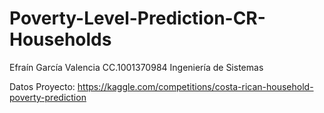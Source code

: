 # Poverty-Level-Prediction-CR-Households

Efraín García Valencia
CC.1001370984
Ingeniería de Sistemas

Datos Proyecto: https://kaggle.com/competitions/costa-rican-household-poverty-prediction
